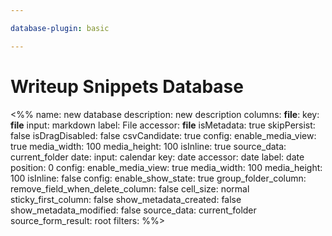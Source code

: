 ```yaml
---

database-plugin: basic

---
```

# Writeup Snippets Database

<%%
name: new database
description: new description
columns:
  __file__:
    key: __file__
    input: markdown
    label: File
    accessor: __file__
    isMetadata: true
    skipPersist: false
    isDragDisabled: false
    csvCandidate: true
    config:
      enable_media_view: true
      media_width: 100
      media_height: 100
      isInline: true
      source_data: current_folder
  date:
    input: calendar
    key: date
    accessor: date
    label: date
    position: 0
    config:
      enable_media_view: true
      media_width: 100
      media_height: 100
      isInline: false
config:
  enable_show_state: true
  group_folder_column: 
  remove_field_when_delete_column: false
  cell_size: normal
  sticky_first_column: false
  show_metadata_created: false
  show_metadata_modified: false
  source_data: current_folder
  source_form_result: root
filters:
%%>